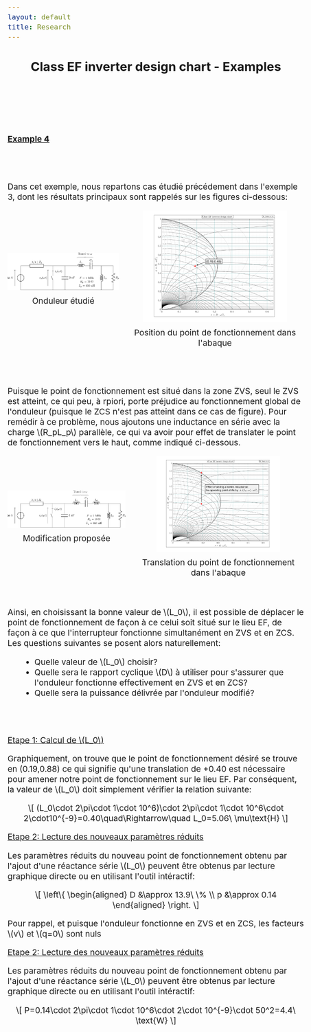 ```yaml
---
layout: default
title: Research
---
```


<!-- Main title (Markdown or HTML possible) -->
<h2 style="text-align: center;">Class EF inverter design chart - Examples</h2>

<script src="https://polyfill.io/v3/polyfill.min.js?features=es6"></script>
<script id="MathJax-script" async
        src="https://cdn.jsdelivr.net/npm/mathjax@3/es5/tex-mml-chtml.js">
</script>

<style>
  body {
    font-size: 1.2rem; /* or 18px, or 120% */
  }
</style>

<br><br><br><br>

<p><u><b>Example 4</b></u></p>
<br><br>
<p>Dans cet exemple, nous repartons cas étudié précédement dans l'exemple 3, dont les résultats principaux sont rappelés sur les figures ci-dessous:</p>
<div style="display: flex; justify-content: center; align-items: center; gap: 16px; margin: 20px 0;">
    <figure style="margin: 0; padding: 0; text-align: center;">
    <img src="/assets/img/EF_example/example_EF_circuit_3_p.svg" alt="Example_3_circuit" style="width: 30vw; max-width: 100%; height: auto;">
    <figcaption style="margin-top: 8px;">Onduleur étudié</figcaption>
  </figure>
  <figure style="margin: 0; padding: 0; text-align: center;">
    <img src="/assets/img/EF_example/EF_example_chart_3.svg" alt="Example_3_chart" style="width: 35vw; max-width: 100%; height: auto;">
    <figcaption style="margin-top: 8px;">Position du point de fonctionnement dans l'abaque</figcaption>
  </figure>
</div>
<br><br>
<p>Puisque le point de fonctionnement est situé dans la zone ZVS, seul le ZVS est atteint, ce qui peu, à rpiori, porte préjudice au fonctionnement global de l'onduleur (puisque le ZCS n'est pas atteint dans ce cas de figure). Pour remédir à ce problème, nous ajoutons une inductance en série avec la charge \(R_pL_p\) parallèle, ce qui va avoir pour effet de translater le point de fonctionnement vers le haut, comme indiqué ci-dessous.</p>
<div style="display: flex; justify-content: center; align-items: center; gap: 16px; margin: 20px 0;">
    <figure style="margin: 0; padding: 0; text-align: center;">
    <img src="/assets/img/EF_example/example_EF_circuit_4_L.svg" alt="Example_4_circuit_L" style="width: 35vw; max-width: 100%; height: auto;">
    <figcaption style="margin-top: 8px;">Modification proposée</figcaption>
  </figure>
  <figure style="margin: 0; padding: 0; text-align: center;">
        <img src="/assets/img/EF_example/EF_example_chart_4_L.svg" alt="Example_4_chart_L" style="width: 30vw; max-width: 100%; height: auto;">
    <figcaption style="margin-top: 8px;">Translation du point de fonctionnement dans l'abaque</figcaption>
  </figure>
</div>
<br><br>
Ainsi, en choisissant la bonne valeur de \(L_0\), il est possible de déplacer le point de fonctionnement de façon à ce celui soit situé sur le lieu EF, de façon à ce que l'interrupteur fonctionne simultanément en ZVS et en ZCS. Les questions suivantes se posent alors naturellement:
<ul style="margin-left: 30px;">
  <li>Quelle valeur de \(L_0\) choisir?</li>
  <li>Quelle sera le rapport cyclique \(D\) à utiliser pour s'assurer que l'onduleur fonctionne effectivement en ZVS et en ZCS?</li>
  <li>Quelle sera la puissance délivrée par l'onduleur modifié?</li>
</ul>
<br><br>
<p><u>Etape 1: Calcul de \(L_0\)</u></p>
Graphiquement, on trouve que le point de fonctionnement désiré se trouve en (0.19,0.88) ce qui signifie qu'une translation de +0.40 est nécessaire pour amener notre point de fonctionnement sur le lieu EF. Par conséquent, la valeur de \(L_0\) doit simplement vérifier la relation suivante:
<p style="text-align: center;">
  \[
        (L_0\cdot 2\pi\cdot 1\cdot 10^6)\cdot 2\pi\cdot 1\cdot 10^6\cdot 2\cdot10^{-9}=0.40\quad\Rightarrow\quad L_0=5.06\ \mu\text{H}
\]
</p>
<p><u>Etape 2: Lecture des nouveaux paramètres réduits</u></p>
Les paramètres réduits du nouveau point de fonctionnement obtenu par l'ajout d'une réactance série \(L_0\) peuvent être obtenus par lecture graphique directe ou en utilisant l'outil intéractif:
<p style="text-align: center;">
  \[
\left\{
\begin{aligned}
D &\approx 13.9\ \%  \\
p &\approx 0.14
\end{aligned}
\right.
\]
<p>Pour rappel, et puisque l'onduleur fonctionne en ZVS et en ZCS, les facteurs \(v\) et \(q=0\) sont nuls</p>
<p><u>Etape 2: Lecture des nouveaux paramètres réduits</u></p>
Les paramètres réduits du nouveau point de fonctionnement obtenu par l'ajout d'une réactance série \(L_0\) peuvent être obtenus par lecture graphique directe ou en utilisant l'outil intéractif:
<p style="text-align: center;">
  \[
P=0.14\cdot 2\pi\cdot 1\cdot 10^6\cdot 2\cdot 10^{-9}\cdot 50^2=4.4\ \text{W}
\]

        
<!-- ================================= -->
<!-- MATHJAX LOADING FOR MATH -->
<!-- (place in the layout if you want globally) -->
<!-- ================================= -->
<script type="text/javascript" id="MathJax-script" async
  src="https://cdn.jsdelivr.net/npm/mathjax@3/es5/tex-mml-chtml.js">
</script>
